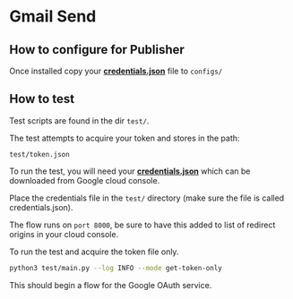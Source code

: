 # Gmail Send

## How to configure for Publisher

Once installed copy your [**credentials.json**](https://console.cloud.google.com/) file to `configs/`


## How to test

Test scripts are found in the dir `test/`.

The test attempts to acquire your token and stores in the path:

`test/token.json`

To run the test, you will need your [**credentials.json**](https://console.cloud.google.com/) which can be downloaded from Google cloud console.

Place the credentials file in the `test/` directory (make sure the file is called credentials.json).

The flow runs on `port 8000`, be sure to have this added to list of redirect origins in your cloud console.

To run the test and acquire the token file only.

```bash
python3 test/main.py --log INFO --mode get-token-only
```

This should begin a flow for the Google OAuth service. 

